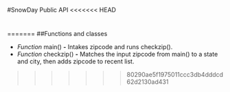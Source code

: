 #SnowDay Public API
<<<<<<< HEAD
#
=======
##Functions and classes
* _Function_ main() **-** Intakes zipcode and runs checkzip().
* _Function_ checkzip() **-** Matches the input zipcode from main() to a state and city, then adds zipcode to recent list.
>>>>>>> 80290ae5f1975011ccc3db4dddcd62d2130ad431
